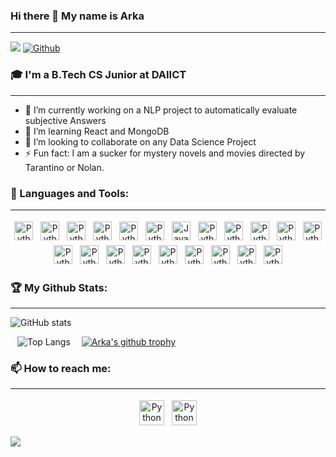### Hi there 👋 My name is Arka
 - - - -
![](https://visitor-badge.laobi.icu/badge?page_id=arkaprabha10.arkaprabha10)
[![Github](https://img.shields.io/github/followers/arkaprabha10?label=Follow&style=social)](https://github.com/arkaprabha10)

### 🎓 I'm a B.Tech CS Junior at DAIICT
 - - - -
* 🔭 I’m currently working on a NLP project to automatically evaluate subjective Answers
* 🌱 I’m learning React and MongoDB
* 👯 I’m looking to collaborate on any Data Science Project
* ⚡ Fun fact: I am a sucker for mystery novels and movies directed by Tarantino or Nolan.

### 🧰 Languages and Tools:
 - - - -
<p align="center">
 <img src="https://img.shields.io/badge/Android-3DDC84?style=for-the-badge&logo=android&logoColor=white" alt="Python" height="30" style="vertical-align:top; margin:4px">
 <img src="https://img.shields.io/badge/C-00599C?style=for-the-badge&logo=c&logoColor=white" alt="Python" height="30" style="vertical-align:top; margin:4px">
 <img src="https://img.shields.io/badge/C%2B%2B-00599C?style=for-the-badge&logo=c%2B%2B&logoColor=white" alt="Python" height="30" style="vertical-align:top; margin:4px">
 <img src="https://img.shields.io/badge/CSS-239120?&style=for-the-badge&logo=css3&logoColor=white" alt="Python" height="30" style="vertical-align:top; margin:4px">
 <img src="https://img.shields.io/badge/HTML5-E34F26?style=for-the-badge&logo=html5&logoColor=white" alt="Python" height="30" style="vertical-align:top; margin:4px">
 <img src="https://img.shields.io/badge/Git-F05032?style=for-the-badge&logo=git&logoColor=white" alt="Python" height="30" style="vertical-align:top; margin:4px">
 <img src= "https://img.shields.io/badge/Java-ED8B00?style=for-the-badge&logo=java&logoColor=white"alt="Java" height="30" style="vertical-align:top; margin:4px">
 <img src="https://img.shields.io/badge/Python-3776AB?style=for-the-badge&logo=python&logoColor=white" alt="Python" height="30" style="vertical-align:top; margin:4px">
 <img src="https://img.shields.io/badge/Markdown-000000?style=for-the-badge&logo=markdown&logoColor=white" alt="Python" height="30" style="vertical-align:top; margin:4px">
 <img src="https://img.shields.io/badge/PostgreSQL-316192?style=for-the-badge&logo=postgresql&logoColor=white" alt="Python" height="30" style="vertical-align:top; margin:4px">
 <img src="https://img.shields.io/badge/SQLite-07405E?style=for-the-badge&logo=sqlite&logoColor=white" alt="Python" height="30" style="vertical-align:top; margin:4px">
 <img src="https://img.shields.io/badge/firebase-ffca28?style=for-the-badge&logo=firebase&logoColor=white" alt="Python" height="30" style="vertical-align:top; margin:4px">
 <img src="https://img.shields.io/badge/Ubuntu-E95420?style=for-the-badge&logo=ubuntu&logoColor=white" alt="Python" height="30" style="vertical-align:top; margin:4px">
 <img src="https://img.shields.io/badge/Kali_Linux-557C94?style=for-the-badge&logo=kali-linux&logoColor=white" alt="Python" height="30" style="vertical-align:top; margin:4px">
 <img src="https://github.com/valohai/ml-logos/blob/master/tensorflow-layout.svg" alt="Python" height="30" style="vertical-align:top; margin:4px">
 <img src="https://github.com/valohai/ml-logos/blob/master/pytorch.svg" alt="Python" height="30" style="vertical-align:top; margin:4px">
 <img src="https://www.openmp.org/wp-content/uploads/openmp-header-logo-100h.png" alt="Python" height="30" style="vertical-align:top; margin:4px">
 <img src="https://github.com/parse-community/parse-php-sdk/blob/master/Assets/logo%20large.png" alt="Python" height="30" style="vertical-align:top; margin:4px">
 <img src="https://logos-world.net/wp-content/uploads/2020/12/MATLAB-Symbol-700x394.jpg" alt="Python" height="30" style="vertical-align:top; margin:4px">
 <img src="https://a.fsdn.com/allura/p/wavesurfer/icon?1464526253?&w=90" alt="Python" height="30" style="vertical-align:top; margin:4px">
 <img src="https://i.stack.imgur.com/zHFFO.png" alt="Python" height="30" style="vertical-align:top; margin:4px">
 
 
 
 
 
</p>

### 🏆 My Github Stats:
 - - - -
<!--  <p align="center"> -->
![GitHub stats](https://github-readme-stats.vercel.app/api?username=arkaprabha10&show_icons=true&theme=radical&count_private=true&layout=compact)
<!-- &nbsp; &nbsp; -->
&ensp;
![Top Langs](https://github-readme-stats.vercel.app/api/top-langs/?username=arkaprabha10&theme=radical&langs_count=6&layout=compact)
&ensp;&ensp;[![Arka's github trophy](https://github-profile-trophy.vercel.app/?username=arkaprabha10&row=1)](https://github.com/ryo-ma/github-profile-trophy)
<!-- </p> -->

### 📫 How to reach me: 
 - - - -
<p align="center"> 
<!--  <a href="https://charalambosioannou.github.io/" target="_blank" rel="noopener noreferrer"> <img src="https://raw.githubusercontent.com/iconic/open-iconic/master/svg/globe.svg" alt="Python" height="40" style="vertical-align:top; margin:4px"> </a> -->
 <a href="https://www.linkedin.com/in/arkaprabha-banerjee-2568b01a8/" target="_blank" rel="noopener noreferrer"> <img src="https://img.shields.io/badge/LinkedIn-0077B5?style=for-the-badge&logo=linkedin&logoColor=white" alt="Python" height="40" style="vertical-align:top; margin:4px"></a>
 <a href="mailto:arka10.banerjee@gmail.com"> <img src="https://img.shields.io/badge/Gmail-D14836?style=for-the-badge&logo=gmail&logoColor=white" alt="Python" height="40" style="vertical-align:top; margin:4px"></a>
</p>
<IMG SRC="https://camo.githubusercontent.com/6c462df7a80f58974ae914a49f0bdf532d7cefb7fe1027307f38e79d93dc044c/68747470733a2f2f7468756d62732e6766796361742e636f6d2f476f6f646e617475726564466f6e64476175722d73697a655f726573747269637465642e676966">

<!--
**arkaprabha10/arkaprabha10** is a ✨ _special_ ✨ repository because its `README.md` (this file) appears on your GitHub profile.
